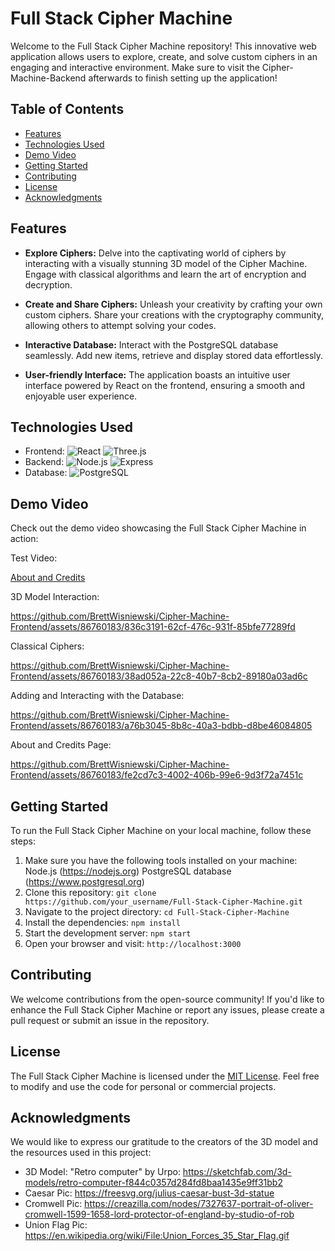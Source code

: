 
# Full Stack Cipher Machine

Welcome to the Full Stack Cipher Machine repository! This innovative web application allows users to explore, create, and solve custom ciphers in an engaging and interactive environment. Make sure to visit the Cipher-Machine-Backend afterwards to finish setting up the application!

## Table of Contents

- [Features](#features)
- [Technologies Used](#technologies-used)
- [Demo Video](#demo-video)
- [Getting Started](#getting-started)
- [Contributing](#contributing)
- [License](#license)
- [Acknowledgments](#acknowledgments)

## Features

- **Explore Ciphers:** Delve into the captivating world of ciphers by interacting with a visually stunning 3D model of the Cipher Machine. Engage with classical algorithms and learn the art of encryption and decryption.

- **Create and Share Ciphers:** Unleash your creativity by crafting your own custom ciphers. Share your creations with the cryptography community, allowing others to attempt solving your codes.

- **Interactive Database:** Interact with the PostgreSQL database seamlessly. Add new items, retrieve and display stored data effortlessly.

- **User-friendly Interface:** The application boasts an intuitive user interface powered by React on the frontend, ensuring a smooth and enjoyable user experience.

## Technologies Used

- Frontend: ![React](https://img.shields.io/badge/Frontend-React-blue?logo=react) ![Three.js](https://img.shields.io/badge/-Three.js-orange)
- Backend: ![Node.js](https://img.shields.io/badge/Backend-Node.js-green?logo=node.js) ![Express](https://img.shields.io/badge/-Express-lightgrey)
- Database: ![PostgreSQL](https://img.shields.io/badge/Database-PostgreSQL-blue?logo=postgresql)
## Demo Video

Check out the demo video showcasing the Full Stack Cipher Machine in action:

Test Video:

[About and Credits](https://github.com/BrettWisniewski/Cipher-Machine-Frontend/assets/86760183/ad664b51-0f9a-4f1c-8085-9566c60e074a)






3D Model Interaction: 




https://github.com/BrettWisniewski/Cipher-Machine-Frontend/assets/86760183/836c3191-62cf-476c-931f-85bfe77289fd


Classical Ciphers:



https://github.com/BrettWisniewski/Cipher-Machine-Frontend/assets/86760183/38ad052a-22c8-40b7-8cb2-89180a03ad6c






Adding and Interacting with the Database: 


https://github.com/BrettWisniewski/Cipher-Machine-Frontend/assets/86760183/a76b3045-8b8c-40a3-bdbb-d8be46084805






About and Credits Page:



https://github.com/BrettWisniewski/Cipher-Machine-Frontend/assets/86760183/fe2cd7c3-4002-406b-99e6-9d3f72a7451c










## Getting Started

To run the Full Stack Cipher Machine on your local machine, follow these steps:
1. Make sure you have the following tools installed on your machine:
Node.js (https://nodejs.org)
PostgreSQL database (https://www.postgresql.org)
2. Clone this repository: `git clone https://github.com/your_username/Full-Stack-Cipher-Machine.git`
3. Navigate to the project directory: `cd Full-Stack-Cipher-Machine`
4. Install the dependencies: `npm install`
5. Start the development server: `npm start`
6. Open your browser and visit: `http://localhost:3000`

## Contributing

We welcome contributions from the open-source community! If you'd like to enhance the Full Stack Cipher Machine or report any issues, please create a pull request or submit an issue in the repository.

## License

The Full Stack Cipher Machine is licensed under the [MIT License](link_to_license_file). Feel free to modify and use the code for personal or commercial projects.

## Acknowledgments

We would like to express our gratitude to the creators of the 3D model and the resources used in this project:

- 3D Model: "Retro computer" by Urpo: https://sketchfab.com/3d-models/retro-computer-f844c0357d284fd8baa1435e9ff31bb2
- Caesar Pic: https://freesvg.org/julius-caesar-bust-3d-statue
- Cromwell Pic: https://creazilla.com/nodes/7327637-portrait-of-oliver-cromwell-1599-1658-lord-protector-of-england-by-studio-of-rob
- Union Flag Pic: https://en.wikipedia.org/wiki/File:Union_Forces_35_Star_Flag.gif

